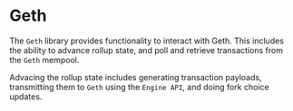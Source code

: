# Geth

The `Geth` library provides functionality to interact with Geth. This includes the ability to advance rollup state, and poll and retrieve transactions from the `Geth` mempool.

Advacing the rollup state includes generating transaction payloads, transmitting them to `Geth` using the `Engine API`, and doing fork choice updates.
